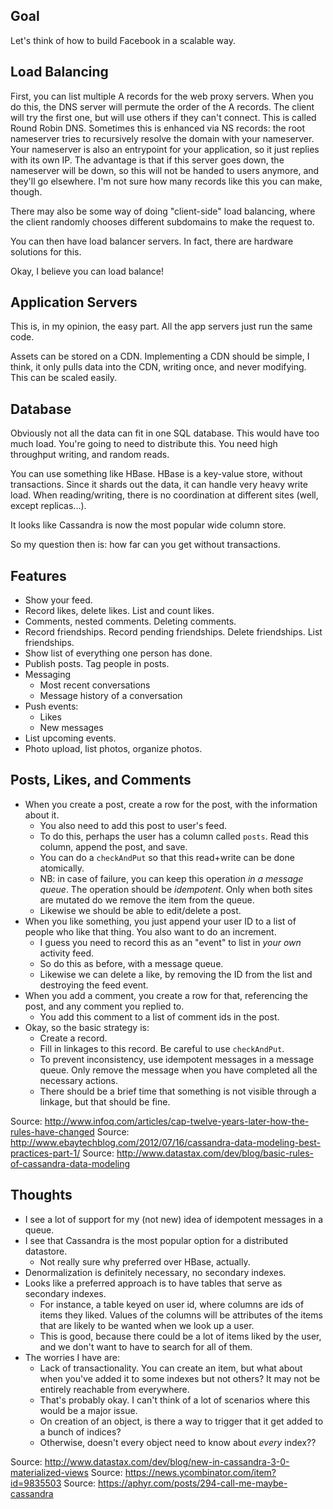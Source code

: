 ## Goal

Let's think of how to build Facebook in a scalable way.

## Load Balancing

First, you can list multiple A records for the web proxy servers. When
you do this, the DNS server will permute the order of the A
records. The client will try the first one, but will use others if
they can't connect. This is called Round Robin DNS. Sometimes this is
enhanced via NS records: the root nameserver tries to recursively
resolve the domain with your nameserver. Your nameserver is also an
entrypoint for your application, so it just replies with its own
IP. The advantage is that if this server goes down, the nameserver
will be down, so this will not be handed to users anymore, and they'll
go elsewhere. I'm not sure how many records like this you can make,
though.

There may also be some way of doing "client-side" load balancing,
where the client randomly chooses different subdomains to make the
request to.

You can then have load balancer servers. In fact, there are hardware
solutions for this.

Okay, I believe you can load balance!

## Application Servers

This is, in my opinion, the easy part. All the app servers just run
the same code.

Assets can be stored on a CDN. Implementing a CDN should be simple, I
think, it only pulls data into the CDN, writing once, and never
modifying. This can be scaled easily.

## Database

Obviously not all the data can fit in one SQL database. This would
have too much load. You're going to need to distribute this. You need
high throughput writing, and random reads.

You can use something like HBase. HBase is a key-value store, without
transactions. Since it shards out the data, it can handle very heavy
write load. When reading/writing, there is no coordination at
different sites (well, except replicas...).

It looks like Cassandra is now the most popular wide column store.

So my question then is: how far can you get without transactions.

## Features

* Show your feed.
* Record likes, delete likes. List and count likes.
* Comments, nested comments. Deleting comments.
* Record friendships. Record pending friendships. Delete
  friendships. List friendships.
* Show list of everything one person has done.
* Publish posts. Tag people in posts.
* Messaging
    * Most recent conversations
    * Message history of a conversation
* Push events:
    * Likes
    * New messages
* List upcoming events.
* Photo upload, list photos, organize photos.

## Posts, Likes, and Comments

* When you create a post, create a row for the post, with the
  information about it.
    * You also need to add this post to user's feed.
    * To do this, perhaps the user has a column called `posts`. Read
      this column, append the post, and save.
    * You can do a `checkAndPut` so that this read+write can be done
      atomically.
    * NB: in case of failure, you can keep this operation *in a
      message queue*. The operation should be *idempotent*. Only when
      both sites are mutated do we remove the item from the queue.
    * Likewise we should be able to edit/delete a post.
* When you like something, you just append your user ID to a list of
  people who like that thing. You also want to do an increment.
    * I guess you need to record this as an "event" to list in *your
      own* activity feed.
    * So do this as before, with a message queue.
    * Likewise we can delete a like, by removing the ID from the list
      and destroying the feed event.
* When you add a comment, you create a row for that, referencing the
  post, and any comment you replied to.
    * You add this comment to a list of comment ids in the post.
* Okay, so the basic strategy is:
    * Create a record.
    * Fill in linkages to this record. Be careful to use
      `checkAndPut`.
    * To prevent inconsistency, use idempotent messages in a message
      queue. Only remove the message when you have completed all the
      necessary actions.
    * There should be a brief time that something is not visible
      through a linkage, but that should be fine.

Source: http://www.infoq.com/articles/cap-twelve-years-later-how-the-rules-have-changed
Source: http://www.ebaytechblog.com/2012/07/16/cassandra-data-modeling-best-practices-part-1/
Source: http://www.datastax.com/dev/blog/basic-rules-of-cassandra-data-modeling

## Thoughts

* I see a lot of support for my (not new) idea of idempotent messages
  in a queue.
* I see that Cassandra is the most popular option for a distributed
  datastore.
    * Not really sure why preferred over HBase, actually.
* Denormalization is definitely necessary, no secondary indexes.
* Looks like a preferred approach is to have tables that serve as
  secondary indexes.
    * For instance, a table keyed on user id, where columns are ids of
      items they liked. Values of the columns will be attributes of
      the items that are likely to be wanted when we look up a user.
    * This is good, because there could be a lot of items liked by the
      user, and we don't want to have to search for all of them.
* The worries I have are:
    * Lack of transactionality. You can create an item, but what about
      when you've added it to some indexes but not others? It may not
      be entirely reachable from everywhere.
    * That's probably okay. I can't think of a lot of scenarios where
      this would be a major issue.
    * On creation of an object, is there a way to trigger that it get
      added to a bunch of indices?
    * Otherwise, doesn't every object need to know about *every*
      index??

Source: http://www.datastax.com/dev/blog/new-in-cassandra-3-0-materialized-views
Source: https://news.ycombinator.com/item?id=9835503
Source: https://aphyr.com/posts/294-call-me-maybe-cassandra
